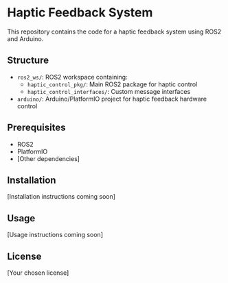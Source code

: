 # Haptic Feedback System

This repository contains the code for a haptic feedback system using ROS2 and Arduino.

## Structure
- `ros2_ws/`: ROS2 workspace containing:
  - `haptic_control_pkg/`: Main ROS2 package for haptic control
  - `haptic_control_interfaces/`: Custom message interfaces
- `arduino/`: Arduino/PlatformIO project for haptic feedback hardware control

## Prerequisites
- ROS2
- PlatformIO
- [Other dependencies]

## Installation
[Installation instructions coming soon]

## Usage
[Usage instructions coming soon]

## License
[Your chosen license]
